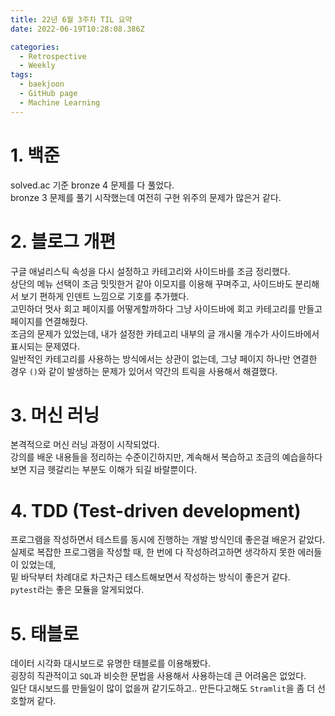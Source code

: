 ```yaml
---
title: 22년 6월 3주차 TIL 요약
date: 2022-06-19T10:28:08.386Z

categories:
  - Retrospective
  - Weekly
tags:
  - baekjoon
  - GitHub page
  - Machine Learning
---
```


# 1. 백준
solved.ac 기준 bronze 4 문제를 다 풀었다.  
bronze 3 문제를 풀기 시작했는데 여전히 구현 위주의 문제가 많은거 같다.  

# 2. 블로그 개편
구글 애널리스틱 속성을 다시 설정하고 카테고리와 사이드바를 조금 정리했다.  
상단의 메뉴 선택이 조금 밋밋한거 같아 이모지를 이용해 꾸며주고, 사이드바도 분리해서 보기 편하게 인덴트 느낌으로 기호를 추가했다.  
고민하더 멋사 회고 페이지를 어떻게할까하다 그냥 사이드바에 회고 카테고리를 만들고 페이지를 연결해줬다.  
조금의 문제가 있었는데, 내가 설정한 카테고리 내부의 글 개시물 개수가 사이드바에서 표시되는 문제였다.  
일반적인 카테고리를 사용하는 방식에서는 상관이 없는데, 그냥 페이지 하나만 연결한 경우 `()`와 같이 발생하는 문제가 있어서 약간의 트릭을 사용해서 해결했다.

# 3. 머신 러닝
본격적으로 머신 러닝 과정이 시작되었다.  
강의를 배운 내용들을 정리하는 수준이긴하지만, 계속해서 복습하고 조금의 예습을하다보면 지금 헷갈리는 부분도 이해가 되길 바랄뿐이다.  

# 4. TDD (Test-driven development)
프로그램을 작성하면서 테스트를 동시에 진행하는 개발 방식인데 좋은걸 배운거 같았다.  
실제로 복잡한 프로그램을 작성할 때, 한 번에 다 작성하려고하면 생각하지 못한 에러들이 있었는데,  
밑 바닥부터 차례대로 차근차근 테스트해보면서 작성하는 방식이 좋은거 같다.  
`pytest`라는 좋은 모듈을 알게되었다.

# 5. 태블로
데이터 시각화 대시보드로 유명한 태블로를 이용해봤다.  
굉장히 직관적이고 `SQL`과 비슷한 문법을 사용해서 사용하는데 큰 어려움은 없었다.  
일단 대시보드를 만들일이 많이 없을꺼 같기도하고.. 만든다고해도 `Stramlit`을 좀 더 선호할꺼 같다.